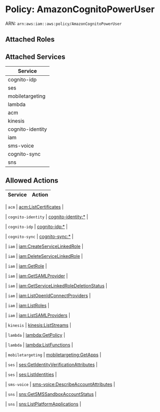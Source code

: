 # Policy: AmazonCognitoPowerUser

ARN: `arn:aws:iam::aws:policy/AmazonCognitoPowerUser`

## Attached Roles

## Attached Services

| Service |
|---------|
| cognito-idp |
| ses |
| mobiletargeting |
| lambda |
| acm |
| kinesis |
| cognito-identity |
| iam |
| sms-voice |
| cognito-sync |
| sns |

## Allowed Actions

| Service | Action |
|:-------:|--------|

| `acm` | [acm:ListCertificates](../actions.md#acm:listcertificates) |

| `cognito-identity` | [cognito-identity:*](../actions.md#cognito-identity:all) |

| `cognito-idp` | [cognito-idp:*](../actions.md#cognito-idp:all) |

| `cognito-sync` | [cognito-sync:*](../actions.md#cognito-sync:all) |

| `iam` | [iam:CreateServiceLinkedRole](../actions.md#iam:createservicelinkedrole) |

| `iam` | [iam:DeleteServiceLinkedRole](../actions.md#iam:deleteservicelinkedrole) |

| `iam` | [iam:GetRole](../actions.md#iam:getrole) |

| `iam` | [iam:GetSAMLProvider](../actions.md#iam:getsamlprovider) |

| `iam` | [iam:GetServiceLinkedRoleDeletionStatus](../actions.md#iam:getservicelinkedroledeletionstatus) |

| `iam` | [iam:ListOpenIdConnectProviders](../actions.md#iam:listopenidconnectproviders) |

| `iam` | [iam:ListRoles](../actions.md#iam:listroles) |

| `iam` | [iam:ListSAMLProviders](../actions.md#iam:listsamlproviders) |

| `kinesis` | [kinesis:ListStreams](../actions.md#kinesis:liststreams) |

| `lambda` | [lambda:GetPolicy](../actions.md#lambda:getpolicy) |

| `lambda` | [lambda:ListFunctions](../actions.md#lambda:listfunctions) |

| `mobiletargeting` | [mobiletargeting:GetApps](../actions.md#mobiletargeting:getapps) |

| `ses` | [ses:GetIdentityVerificationAttributes](../actions.md#ses:getidentityverificationattributes) |

| `ses` | [ses:ListIdentities](../actions.md#ses:listidentities) |

| `sms-voice` | [sms-voice:DescribeAccountAttributes](../actions.md#sms-voice:describeaccountattributes) |

| `sns` | [sns:GetSMSSandboxAccountStatus](../actions.md#sns:getsmssandboxaccountstatus) |

| `sns` | [sns:ListPlatformApplications](../actions.md#sns:listplatformapplications) |

